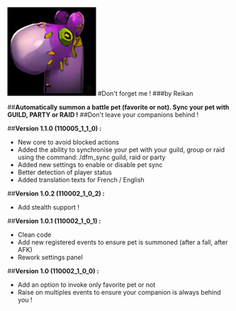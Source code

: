 <img src="./DontForgetMe_Icon.png" alt="Don't forget me !" width="200"/>
#Don't forget me !
###by Reikan</p>

##**Automatically summon a battle pet (favorite or not). Sync your pet with GUILD, PARTY or RAID !**
##Don't leave your companions behind !

##**Version 1.1.0 (110005_1_1_0) :**
- New core to avoid blocked actions
- Added the ability to synchronise your pet with your guild, group or raid using the command: /dfm_sync guild, raid or party
- Added new settings to enable or disable pet sync
- Better detection of player status
- Added translation texts for French / English
  

##**Version 1.0.2 (110002_1_0_2) :**
- Add stealth support !
  

##**Version 1.0.1 (110002_1_0_1) :**
- Clean code
- Add new registered events to ensure pet is summoned (after a fall, after AFK)
- Rework settings panel
  

##**Version 1.0 (110002_1_0_0) :**
- Add an option to invoke only favorite pet or not
- Raise on multiples events to ensure your companion is always behind you !
